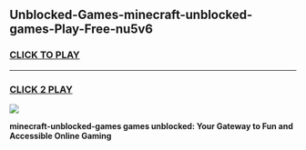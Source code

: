 
## Unblocked-Games-minecraft-unblocked-games-Play-Free-nu5v6
<h3>
<a href="https://premium76.site?title=minecraft-unblocked-games&ref=10A">CLICK TO PLAY</a></h3>
<hr>

<h3>
<a href="https://premium76.site?title=minecraft-unblocked-games&ref=10A">CLICK 2 PLAY</a>
  
</h3>

<a href="https://premium76.site?title=minecraft-unblocked-games&ref=10A"><img src="https://clearcache.store/games.png"></a>


**minecraft-unblocked-games games unblocked: Your Gateway to Fun and Accessible Online Gaming**
